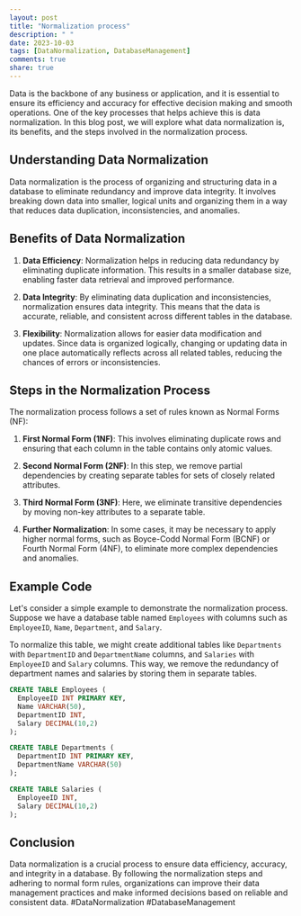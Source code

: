 ```yaml
---
layout: post
title: "Normalization process"
description: " "
date: 2023-10-03
tags: [DataNormalization, DatabaseManagement]
comments: true
share: true
---
```


Data is the backbone of any business or application, and it is essential to ensure its efficiency and accuracy for effective decision making and smooth operations. One of the key processes that helps achieve this is data normalization. In this blog post, we will explore what data normalization is, its benefits, and the steps involved in the normalization process.

## Understanding Data Normalization

Data normalization is the process of organizing and structuring data in a database to eliminate redundancy and improve data integrity. It involves breaking down data into smaller, logical units and organizing them in a way that reduces data duplication, inconsistencies, and anomalies.

## Benefits of Data Normalization

1. **Data Efficiency**: Normalization helps in reducing data redundancy by eliminating duplicate information. This results in a smaller database size, enabling faster data retrieval and improved performance.

2. **Data Integrity**: By eliminating data duplication and inconsistencies, normalization ensures data integrity. This means that the data is accurate, reliable, and consistent across different tables in the database.

3. **Flexibility**: Normalization allows for easier data modification and updates. Since data is organized logically, changing or updating data in one place automatically reflects across all related tables, reducing the chances of errors or inconsistencies.

## Steps in the Normalization Process

The normalization process follows a set of rules known as Normal Forms (NF):
1. **First Normal Form (1NF)**: This involves eliminating duplicate rows and ensuring that each column in the table contains only atomic values.

2. **Second Normal Form (2NF)**: In this step, we remove partial dependencies by creating separate tables for sets of closely related attributes.

3. **Third Normal Form (3NF)**: Here, we eliminate transitive dependencies by moving non-key attributes to a separate table.

4. **Further Normalization**: In some cases, it may be necessary to apply higher normal forms, such as Boyce-Codd Normal Form (BCNF) or Fourth Normal Form (4NF), to eliminate more complex dependencies and anomalies.

## Example Code

Let's consider a simple example to demonstrate the normalization process. Suppose we have a database table named `Employees` with columns such as `EmployeeID`, `Name`, `Department`, and `Salary`. 

To normalize this table, we might create additional tables like `Departments` with `DepartmentID` and `DepartmentName` columns, and `Salaries` with `EmployeeID` and `Salary` columns. This way, we remove the redundancy of department names and salaries by storing them in separate tables.

```sql
CREATE TABLE Employees (
  EmployeeID INT PRIMARY KEY,
  Name VARCHAR(50),
  DepartmentID INT,
  Salary DECIMAL(10,2)
);

CREATE TABLE Departments (
  DepartmentID INT PRIMARY KEY,
  DepartmentName VARCHAR(50)
);

CREATE TABLE Salaries (
  EmployeeID INT,
  Salary DECIMAL(10,2)
);
```

## Conclusion

Data normalization is a crucial process to ensure data efficiency, accuracy, and integrity in a database. By following the normalization steps and adhering to normal form rules, organizations can improve their data management practices and make informed decisions based on reliable and consistent data. #DataNormalization #DatabaseManagement
